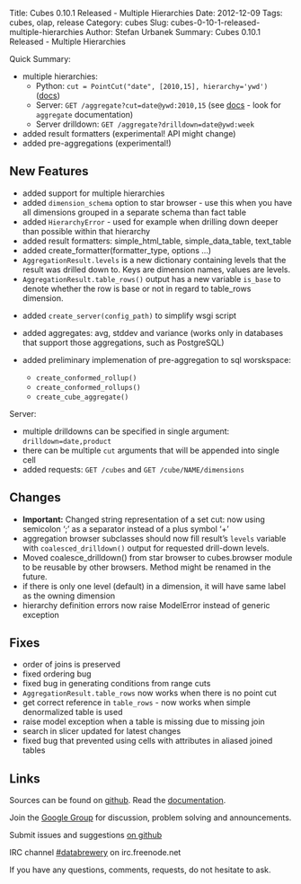 Title: Cubes 0.10.1 Released - Multiple Hierarchies
Date: 2012-12-09
Tags: cubes, olap, release
Category: cubes
Slug: cubes-0-10-1-released-multiple-hierarchies
Author: Stefan Urbanek
Summary: Cubes 0.10.1 Released - Multiple Hierarchies

<p>Quick Summary:</p>

<ul><li>multiple hierarchies:

<ul><li>Python: <code>cut = PointCut("date", [2010,15], hierarchy='ywd')</code> (<a href="http://packages.python.org/cubes/aggregate.html#multiple-hierarchies">docs</a>)</li>
<li>Server: <code>GET /aggregate?cut=date@ywd:2010,15</code> (see <a href="http://packages.python.org/cubes/server.html">docs</a> - look for <code>aggregate</code> documentation)</li>
<li>Server drilldown: <code>GET /aggregate?drilldown=date@ywd:week</code></li>
</ul></li>
<li>added result formatters (experimental! API might change)</li>
<li>added pre-aggregations (experimental!)</li>
</ul><h2>New Features</h2>

<ul><li>added support for multiple hierarchies</li>
<li>added <code>dimension_schema</code> option to star browser - use this when you have
all dimensions grouped in a separate schema than fact table </li>
<li>added <code>HierarchyError</code> - used for example when drilling down deeper than
possible within that hierarchy</li>
<li>added result formatters: simple_html_table, simple_data_table, text_table</li>
<li>added create_formatter(formatter_type, options &#8230;)</li>
<li><code>AggregationResult.levels</code> is a new dictionary containing levels that the
result was drilled down to. Keys are dimension names, values are levels.</li>
<li><code>AggregationResult.table_rows()</code> output has a new variable <code>is_base</code> to denote
whether the row is base or not in regard to table_rows dimension.</li>
<li><p>added <code>create_server(config_path)</code> to simplify wsgi script</p></li>
<li><p>added aggregates: avg, stddev and variance (works only in databases that
support those aggregations, such as PostgreSQL)</p></li>
<li><p>added preliminary implemenation of pre-aggregation to sql worskspace:</p>

<ul><li><code>create_conformed_rollup()</code></li>
<li><code>create_conformed_rollups()</code></li>
<li><code>create_cube_aggregate()</code></li>
</ul></li>
</ul><p>Server:</p>

<ul><li>multiple drilldowns can be specified in single argument:
<code>drilldown=date,product</code></li>
<li>there can be multiple <code>cut</code> arguments that will be appended into single cell</li>
<li>added requests: <code>GET /cubes</code> and <code>GET /cube/NAME/dimensions</code></li>
</ul><h2>Changes</h2>

<ul><li><strong>Important:</strong> Changed string representation of a set cut: now using
semicolon &#8216;;&#8217; as a separator instead of a plus symbol &#8216;+&#8217;</li>
<li>aggregation browser subclasses should now fill result&#8217;s <code>levels</code> variable
with <code>coalesced_drilldown()</code> output for requested drill-down levels.</li>
<li>Moved coalesce_drilldown() from star browser to cubes.browser module to be
reusable by other browsers. Method might be renamed in the future.</li>
<li>if there is only one level (default) in a dimension, it will have same label
as the owning dimension</li>
<li>hierarchy definition errors now raise ModelError instead of generic
exception</li>
</ul><h2>Fixes</h2>

<ul><li>order of joins is preserved</li>
<li>fixed ordering bug</li>
<li>fixed bug in generating conditions from range cuts</li>
<li><code>AggregationResult.table_rows</code> now works when there is no point cut</li>
<li>get correct reference in <code>table_rows</code> - now works when simple denormalized
table is used</li>
<li>raise model exception when a table is missing due to missing join</li>
<li>search in slicer updated for latest changes</li>
<li>fixed bug that prevented using cells with attributes in aliased joined
tables</li>
</ul><h2>Links</h2>

<p>Sources can be found on <a href="https://github.com/Stiivi/cubes">github</a>.
Read the <a href="http://packages.python.org/cubes/">documentation</a>.</p>

<p>Join the <a href="http://groups.google.com/group/cubes-discuss">Google Group</a> for discussion, problem solving and announcements.</p>

<p>Submit issues and suggestions <a href="https://github.com/Stiivi/cubes/issues">on github</a></p>

<p>IRC channel <a href="irc://irc.freenode.net/#databrewery">#databrewery</a> on irc.freenode.net</p>

<p>If you have any questions, comments, requests, do not hesitate to ask.</p>